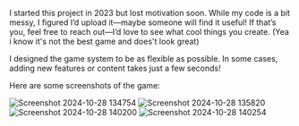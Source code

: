 I started this project in 2023 but lost motivation soon. While my code is a bit messy, I figured I’d upload it—maybe someone will find it useful! If that’s you, feel free to reach out—I’d love to see what cool things you create. (Yea i know it's not the best game and does't look great)

I designed the game system to be as flexible as possible. In some cases, adding new features or content takes just a few seconds!

Here are some screenshots of the game:

![Screenshot 2024-10-28 134754](https://github.com/user-attachments/assets/041acd26-e772-4687-a733-3d06e2d921af)
![Screenshot 2024-10-28 135820](https://github.com/user-attachments/assets/a17bd0c7-2326-49f5-a531-f63aace4936e)
![Screenshot 2024-10-28 140200](https://github.com/user-attachments/assets/ead118ec-e459-4a7a-9648-353b9a1a6b36)
![Screenshot 2024-10-28 140254](https://github.com/user-attachments/assets/abb9c876-f858-4ff6-a6ed-ecfd69d1cf4e)
